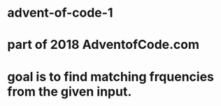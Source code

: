 # advent-of-code-1
# part of 2018 AdventofCode.com 
# goal is to find matching frquencies from the given input.
